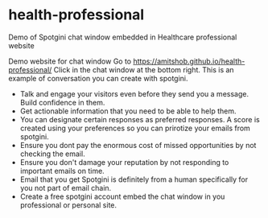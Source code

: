 # health-professional
Demo of Spotgini chat window embedded in Healthcare professional website

Demo website for chat window Go to https://amitshob.github.io/health-professional/ Click in the chat window at the bottom right. This is an example of conversation you can create with spotgini.

- Talk and engage your visitors even before they send you a message. Build confidence in them.
- Get actionable information that you need to be able to help them.
- You can designate certain responses as preferred responses. A score is created using your preferences so you can prirotize your emails from spotgini.
- Ensure you dont pay the enormous cost of missed opportunities by not checking the email.
- Ensure you don't damage your reputation by not responding to important emails on time.
- Email that you get Spotgini is definitely from a human specifically for you not part of email chain.
- Create a free spotgini account embed the chat window in you professional or personal site.

